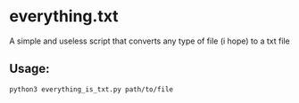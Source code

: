 # everything.txt
A simple and useless script that converts any type of file (i hope) to a txt file

## Usage:
```python3 everything_is_txt.py path/to/file```
